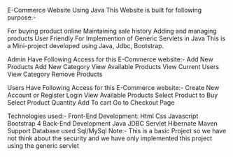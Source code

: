 E-Commerce Website Using Java
This Website is built for following purpose:-

For buying product online
Maintaining sale history
Adding and managing products
User Friendly
For Implemention of Generic Servlets in Java
This is a Mini-project developed using Java, Jdbc, Bootstrap.


Admin Have Following Access for this E-Commerce website:-
Add New Products
Add New Category
View Available Products
View Current Users
View Category
Remove Products


Users Have Following Access for this E-Commerce website:-
Create New Account or Register
Login
View Available Products
Select Product to Buy
Select Product Quantity
Add To cart
Go to Checkout Page


Technologies used:-
Front-End Development:
Html
Css
Javascript
Bootstrap 4
Back-End Development
Java
JDBC
Servlet
Hibernate
Maven Support
Database used
Sql/MySql
Note:- This is a basic Project so we have not think about the security and we have only implemented this project using the generic servlet
